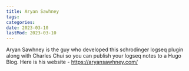 ```yaml
---
title: Aryan Sawhney
tags:
categories:
date: 2023-03-10
lastMod: 2023-03-10
---
```

Aryan Sawhney is the guy who developed this schrodinger logseq plugin along with Charles Chui so you can publish your logseq notes to a Hugo Blog. Here is his website - https://aryansawhney.com/


